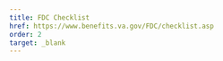 ```yaml
---
title: FDC Checklist
href: https://www.benefits.va.gov/FDC/checklist.asp
order: 2
target: _blank
---
```


